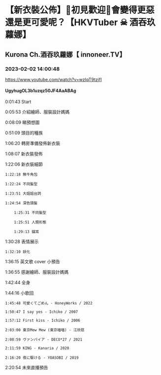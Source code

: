 # 【新衣裝公佈】🖤初見歡迎💜會變得更惡還是更可愛呢？【HKVTuber ☠ 酒吞玖蘿娜】

## Kurona Ch.酒吞玖蘿娜【 innoneer.TV】

### 2023-02-02 14:00:48

https://www.youtube.com/watch?v=wzIqT9tzjfI

#### UgyhugOL3b1uzqz50JF4AaABAg

0:01:43 Start

0:05:53 介紹繪師、服裝設計媽媽

0:08:09 睇預想圖

0:51:09 頭目的種族

1:06:20 轉房準備發佈新衣裝

1:08:07 新衣裝發佈

1:22:06 新衣裝細節

	1:22:18 無牛角包

	1:22:24 不同髮型

	1:23:51 大姐姐台詞

	1:24:54 深色頭髮

		1:25:31 不同髮型

		1:25:51 人類形態

		1:29:13 貓耳

1:30:28 表情展示

	1:32:10 妖化

1:36:15 英文歌 cover 小預告

1:36:55 感謝繪師、服裝設計媽媽

1:42:44 全身

1:44:16 小歌回

	1:45:48 可愛くてごめん - HoneyWorks / 2022

	1:50:47 I say yes - Ichiko / 2007

	1:57:12 First kiss - Ichiko / 2006

	2:03:00 東京Mew Mew (東京喵喵) - 江欣慈

	2:08:59 ヴァンパイア - DECO*27 / 2021

	2:11:59 KING - Kanaria / 2020

	2:16:20 夜に駆ける - YOASOBI / 2019

2:20:54 未來直播預告

